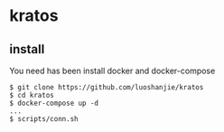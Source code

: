 # kratos
## install
You need has been install docker and docker-compose
```shell
$ git clone https://github.com/luoshanjie/kratos
$ cd kratos
$ docker-compose up -d
...
$ scripts/conn.sh
```
